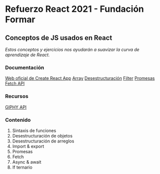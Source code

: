 # Refuerzo React 2021 - Fundación Formar
## Conceptos de JS usados en React
*Estos conceptos y ejercicios nos ayudarán a suavizar la curva de aprendizaje de React.*
### Documentación
[Web oficial de Create React App](https://create-react-app.dev/)
[Array](https://developer.mozilla.org/es/docs/Web/JavaScript/Reference/Global_Objects/Array/map)
[Desestructuración](https://developer.mozilla.org/es/docs/Web/JavaScript/Reference/Operators/Destructuring_assignment)
[Filter](https://developer.mozilla.org/es/docs/Web/JavaScript/Reference/Global_Objects/Array/find)
[Promesas](https://developer.mozilla.org/es/docs/Web/JavaScript/Reference/Global_Objects/Promise)
[Fetch API](https://developer.mozilla.org/es/docs/Web/API/Fetch_API)

### Recursos
[GIPHY API](https://developers.giphy.com/)
### Contenido
1. Sintaxis de funciones
2. Desestructuración de objetos
3. Desestructuración de arreglos
4. Import & export
5. Promesas
6. Fetch
7. Async & await
8. If ternario

